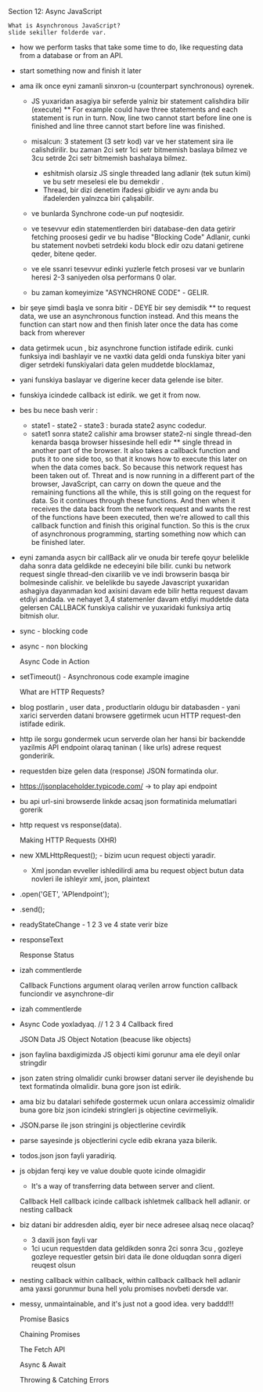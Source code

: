 Section 12: Async JavaScript

    What is Asynchronous JavaScript?
    slide sekiller folderde var.

* how we perform tasks that take some time to do, 
  like requesting data from a database or from an API.
* start something now and finish it later
* ama ilk once eyni zamanli sinxron-u (counterpart synchronous) oyrenek.
    * JS yuxaridan asagiya bir seferde yalniz bir statement calishdira bilir (execute)
    ** For example could have three statements and each statement is run in turn. 
      Now, line two cannot start before line one is finished and 
      line three cannot start before line was finished.
    * misalcun: 3 statement (3 setr kod) var ve her statement sira ile calishdirilir. 
      bu zaman 2ci setr 1ci setr bitmemish baslaya bilmez ve 3cu setrde 2ci setr 
      bitmemish bashalaya bilmez.
      * eshitmish olarsiz JS single threaded lang adlanir (tek sutun kimi)
        ve bu setr meselesi ele bu demekdir .
      * Thread, bir dizi denetim ifadesi gibidir ve aynı anda 
        bu ifadelerden yalnızca biri çalışabilir.  
    * ve bunlarda Synchrone code-un puf noqtesidir.    
    * ve tesevvur edin statementlerden biri database-den data getirir fetching 
     proosesi gedir  ve bu hadise "Blocking Code" Adlanir, cunki bu 
      statement novbeti setrdeki kodu block edir ozu datani getirene qeder, bitene qeder.
      
    * ve ele ssanri tesevvur edinki yuzlerle fetch prosesi var ve bunlarin heresi 2-3 saniyeden olsa performans 0 olar.
    * bu zaman komeyimize "ASYNCHRONE CODE" - GELIR.

* bir şeye şimdi başla ve sonra bitir - DEYE bir sey demisdik 
** to request data, we use an asynchronous function instead. 
  And this means the function can start now and then finish later
  once the data has come back from wherever
* data getirmek ucun , biz asynchrone function istifade edirik. cunki 
    funksiya indi bashlayir ve ne vaxtki data geldi onda funskiya biter yani 
  diger setrdeki funskiyalari data gelen muddetde blocklamaz,
* yani funskiya baslayar ve digerine kecer data gelende ise biter.   
* funskiya icindede callback ist edirik.
we get it from now.
* bes bu nece bash verir : 
    * state1 - state2 - state3 : burada state2 async codedur.
    * satet1 sonra state2 calishir ama browser state2-ni single thread-den 
      kenarda basqa browser hissesinde hell edir
** single thread in another part of the browser.
It also takes a callback function and puts it to one side too, so that it knows how to execute this
later on when the data comes back.
So because this network request has been taken out of.
Threat and is now running in a different part of the browser, JavaScript, can carry on down the queue
and the remaining functions all the while, this is still going on the request for data.
So it continues through these functions.
And then when it receives the data back from the network request and wants the rest of the functions
have been executed, then we're allowed to call this callback function and finish this original function.
So this is the crux of asynchronous programming, starting something now which can be finished later.

* eyni zamanda asycn bir callBack alir ve onuda bir terefe qoyur belelikle daha sonra data geldikde ne edeceyini 
  bile bilir. cunki bu network request single thread-den cixarilib ve ve indi browserin basqa bir bolmesinde calishir.
  ve belelikde bu sayede Javascript  yuxaridan ashagiya dayanmadan kod axisini davam ede bilir hetta request davam etdiyi
  andada.
  ve nehayet 3,4 statemenler davam etdiyi muddetde data gelersen CALLBACK funskiya calishir ve yuxaridaki funksiya artiq 
  bitmish olur.
  
 * sync - blocking code 
 * async - non blocking 
   


    Async Code in Action

* setTimeout() - Asynchronous code example imagine

    
    What are HTTP Requests?

* blog postlarin , user data , productlarin oldugu bir databasden - yani
xarici serverden datani browsere ggetirmek ucun HTTP request-den istifade edirik.
* http ile sorgu gondermek ucun serverde olan
  her hansi bir backendde yazilmis API endpoint olaraq taninan ( like urls) 
  adrese request gonderirik.
* requestden bize gelen data (response)   JSON formatinda olur.
* https://jsonplaceholder.typicode.com/ -> to play api endpoint
* bu api url-sini browserde linkde acsaq json formatinida melumatlari gorerik
  
* http request vs response(data).


    Making HTTP Requests (XHR)

* new XMLHttpRequest(); - bizim ucun request objecti yaradir.
    * Xml jsondan evveller ishledilirdi ama bu request object butun 
    data novleri ile ishleyir xml, json, plaintext
      
* .open('GET', 'APIendpoint'); 
* .send();
* readyStateChange - 1 2 3 ve 4 state verir bize
* responseText


    Response Status

* izah commentlerde


    Callback Functions
    argument olaraq verilen arrow function callback funciondir ve asynchrone-dir

* izah commentlerde
* Async Code yoxladyaq. // 1 2 3 4 Callback fired

    
    JSON Data
    JS Object Notation (beacuse like objects)

* json faylina baxdigimizda JS objecti kimi gorunur ama ele deyil onlar stringdir
* json zaten string olmalidir cunki browser datani server ile deyishende 
    bu text formatinda olmalidir. buna gore json ist edirik.
* ama biz bu datalari sehifede gostermek ucun onlara accessimiz olmalidir 
buna gore biz json icindeki stringleri js objectine cevirmeliyik.
* JSON.parse ile json stringini js objectlerine
  cevirdik 
* parse sayesinde js objectlerini cycle edib ekrana yaza bilerik.

* todos.json json fayli yaradiriq.
* js objdan ferqi key ve value  double quote icinde olmagidir 

     * It's a way of transferring data between server and client.
    

    Callback Hell
    callback icinde callback ishletmek callback hell adlanir.
    or nesting callback

* biz datani bir addresden aldiq, eyer bir nece adresee alsaq nece olacaq?
    * 3 daxili json fayli var
    * 1ci ucun requestden data geldikden sonra 2ci sonra 3cu , gozleye gozleye 
      requestler getsin biri data ile done olduqdan sonra digeri reuqest olsun

*  nesting callback within callback, within callback callback hell adlanir 
ama yaxsi gorunmur buna hell yolu promises novbeti dersde var.
* messy, unmaintainable, and it's just not a good idea. very baddd!!!


    Promise Basics


    
    
    Chaining Promises
    
    The Fetch API
    
    Async & Await
    
    
    Throwing & Catching Errors
